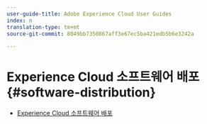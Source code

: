 ```yaml
---
user-guide-title: Adobe Experience Cloud User Guides
index: n
translation-type: tm+mt
source-git-commit: 8049bb7350867aff3e67ec5ba421edb5b6e3242a

---
```



# Experience Cloud 소프트웨어 배포 {#software-distribution}

+ [Experience Cloud 소프트웨어 배포](home.md)
